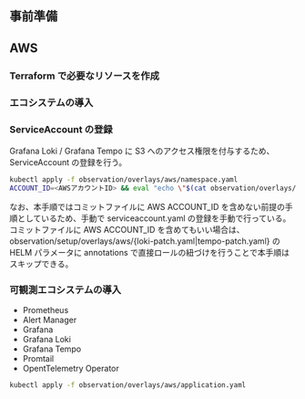 ## 事前準備

## AWS

### Terraform で必要なリソースを作成

### エコシステムの導入

### ServiceAccount の登録

Grafana Loki / Grafana Tempo に S3 へのアクセス権限を付与するため、ServiceAccount の登録を行う。

```bash
kubectl apply -f observation/overlays/aws/namespace.yaml
ACCOUNT_ID=<AWSアカウントID> && eval "echo \"$(cat observation/overlays/aws/serviceaccount.yaml)\"" | kubectl apply -f -
```

なお、本手順ではコミットファイルに AWS ACCOUNT_ID を含めない前提の手順としているため、手動で serviceaccount.yaml の登録を手動で行っている。コミットファイルに AWS ACCOUNT_ID を含めてもいい場合は、observation/setup/overlays/aws/{loki-patch.yaml|tempo-patch.yaml} の HELM パラメータに annotations で直接ロールの紐づけを行うことで本手順はスキップできる。

### 可観測エコシステムの導入

- Prometheus
- Alert Manager
- Grafana
- Grafana Loki
- Grafana Tempo
- Promtail
- OpentTelemetry Operator

```bash
kubectl apply -f observation/overlays/aws/application.yaml
```
